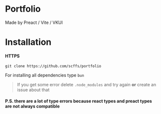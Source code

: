 # Portfolio
Made by Preact / Vite / VKUI

# Installation

#### HTTPS
```
git clone https://github.com/scffs/portfolio
```
For installing all dependencies type `bun`
> If you get some error delete `.node_modules` and try again **or** create an issue about that

#### P.S. there are a lot of type errors because react types and preact types are not always compatible
